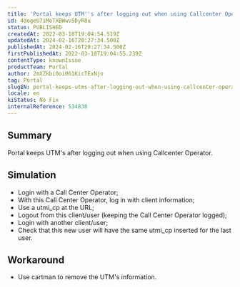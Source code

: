 ```yaml
---
title: 'Portal keeps UTM''s after logging out when using Callcenter Operator.'
id: 4dogeU7iMoTXBWwv5DyR8u
status: PUBLISHED
createdAt: 2022-03-18T19:04:54.519Z
updatedAt: 2024-02-16T20:27:34.500Z
publishedAt: 2024-02-16T20:27:34.500Z
firstPublishedAt: 2022-03-18T19:04:55.239Z
contentType: knownIssue
productTeam: Portal
author: 2mXZkbi0oi061KicTExNjo
tag: Portal
slugEN: portal-keeps-utms-after-logging-out-when-using-callcenter-operator
locale: en
kiStatus: No Fix
internalReference: 534838
---
```


## Summary


Portal keeps UTM's  after logging out when using Callcenter Operator.



## Simulation



- Login with a Call Center Operator;
- With this Call Center Operator, log in with client information;
- Use a utmi_cp at the URL;
- Logout from this client/user (keeping the Call Center Operator logged);
- Login with another client/user;
- Check that this new user will have the same utmi_cp inserted for the last user.



## Workaround



- Use cartman to remove the UTM's information.

